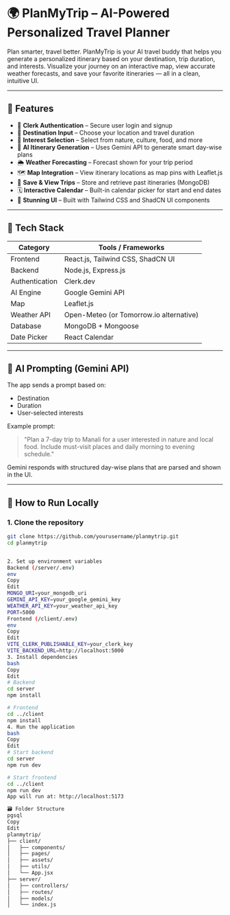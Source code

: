 # 🌍 PlanMyTrip – AI-Powered Personalized Travel Planner

Plan smarter, travel better. PlanMyTrip is your AI travel buddy that helps you generate a personalized itinerary based on your destination, trip duration, and interests. Visualize your journey on an interactive map, view accurate weather forecasts, and save your favorite itineraries — all in a clean, intuitive UI.

---

## 🧳 Features

- 🔐 **Clerk Authentication** – Secure user login and signup
- 📍 **Destination Input** – Choose your location and travel duration
- 🎯 **Interest Selection** – Select from nature, culture, food, and more
- 🧠 **AI Itinerary Generation** – Uses Gemini API to generate smart day-wise plans
- 🌦️ **Weather Forecasting** – Forecast shown for your trip period
- 🗺️ **Map Integration** – View itinerary locations as map pins with Leaflet.js
- 💾 **Save & View Trips** – Store and retrieve past itineraries (MongoDB)
- 🗓️ **Interactive Calendar** – Built-in calendar picker for start and end dates
- 💅 **Stunning UI** – Built with Tailwind CSS and ShadCN UI components

---

## 🧰 Tech Stack

| Category       | Tools / Frameworks                       |
|----------------|------------------------------------------|
| Frontend       | React.js, Tailwind CSS, ShadCN UI        |
| Backend        | Node.js, Express.js                      |
| Authentication | Clerk.dev                                |
| AI Engine      | Google Gemini API                        |
| Map            | Leaflet.js                               |
| Weather API    | Open-Meteo (or Tomorrow.io alternative)  |
| Database       | MongoDB + Mongoose                       |
| Date Picker    | React Calendar                           |

---

## 🧠 AI Prompting (Gemini API)

The app sends a prompt based on:
- Destination
- Duration
- User-selected interests

Example prompt:
> "Plan a 7-day trip to Manali for a user interested in nature and local food. Include must-visit places and daily morning to evening schedule."

Gemini responds with structured day-wise plans that are parsed and shown in the UI.

---

## 🚀 How to Run Locally

### 1. Clone the repository

```bash
git clone https://github.com/yourusername/planmytrip.git
cd planmytrip


2. Set up environment variables
Backend (/server/.env)
env
Copy
Edit
MONGO_URI=your_mongodb_uri
GEMINI_API_KEY=your_google_gemini_key
WEATHER_API_KEY=your_weather_api_key
PORT=5000
Frontend (/client/.env)
env
Copy
Edit
VITE_CLERK_PUBLISHABLE_KEY=your_clerk_key
VITE_BACKEND_URL=http://localhost:5000
3. Install dependencies
bash
Copy
Edit
# Backend
cd server
npm install

# Frontend
cd ../client
npm install
4. Run the application
bash
Copy
Edit
# Start backend
cd server
npm run dev

# Start frontend
cd ../client
npm run dev
App will run at: http://localhost:5173

🗃️ Folder Structure
pgsql
Copy
Edit
planmytrip/
├── client/
│   ├── components/
│   ├── pages/
│   ├── assets/
│   ├── utils/
│   └── App.jsx
├── server/
│   ├── controllers/
│   ├── routes/
│   ├── models/
│   └── index.js
